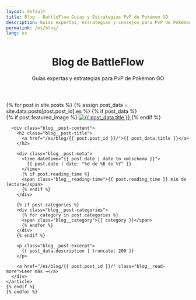 ```yaml
---
layout: default
title: Blog - BattleFlow Guías y Estrategias PvP de Pokémon GO
description: Guías expertas, estrategias y consejos para PvP de Pokémon GO y la Liga de Combate GO. Aprende construcción de equipos, análisis del meta y estrategias ganadoras.
permalink: /es/blog/
lang: es
---
```


<div class="blog container">
  <header class="blog__header">
    <h1>Blog de BattleFlow</h1>
    <p>Guías expertas y estrategias para PvP de Pokémon GO</p>
  </header>

  <div class="blog__posts">
    {% for post in site.posts %}
    {% assign post_data = site.data.posts[post.post_id].es %}
    {% if post_data %}
    <article class="blog__post-preview">
      {% if post.featured_image %}
      <a href="/es/blog/{{ post.post_id }}/" class="blog__post-image">
        <img src="{{ post.featured_image }}" alt="{{ post_data.title }}">
      </a>
      {% endif %}

      <div class="blog__post-content">
        <h2 class="blog__post-title">
          <a href="/es/blog/{{ post.post_id }}/">{{ post_data.title }}</a>
        </h2>

        <div class="blog__post-meta">
          <time datetime="{{ post.date | date_to_xmlschema }}">
            {{ post.date | date: "%d de %B de %Y" }}
          </time>
          {% if post.reading_time %}
          <span class="blog__reading-time">{{ post.reading_time }} min de lectura</span>
          {% endif %}
        </div>

        {% if post.categories %}
        <div class="blog__post-categories">
          {% for category in post.categories %}
          <span class="blog__category">{{ category }}</span>
          {% endfor %}
        </div>
        {% endif %}

        <p class="blog__post-excerpt">
          {{ post_data.description | truncate: 200 }}
        </p>

        <a href="/es/blog/{{ post.post_id }}/" class="blog__read-more">Leer más →</a>
      </div>
    </article>
    {% endif %}
    {% endfor %}
  </div>
</div>
